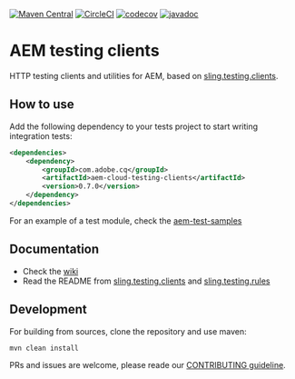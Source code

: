 [![Maven Central](https://maven-badges.herokuapp.com/maven-central/com.adobe.cq/aem-cloud-testing-clients/badge.svg)](https://maven-badges.herokuapp.com/maven-central/com.adobe.cq/aem-cloud-testing-clients)
[![CircleCI](https://circleci.com/gh/adobe/aem-testing-clients/tree/aem-cloud.svg?style=svg)](https://circleci.com/gh/adobe/aem-testing-clients/tree/aem-cloud)
[![codecov](https://img.shields.io/codecov/c/github/adobe/aem-testing-clients/aem-cloud.svg)](https://codecov.io/gh/adobe/aem-testing-clients/branch/aem-cloud)
[![javadoc](https://javadoc.io/badge2/com.adobe.cq/aem-cloud-testing-clients/javadoc.svg)](https://javadoc.io/doc/com.adobe.cq/aem-cloud-testing-clients)

# AEM testing clients
HTTP testing clients and utilities for AEM, based on [sling.testing.clients](https://github.com/apache/sling-org-apache-sling-testing-clients).

## How to use
Add the following dependency to your tests project to start writing integration tests:
```xml
<dependencies>
    <dependency>
        <groupId>com.adobe.cq</groupId>
        <artifactId>aem-cloud-testing-clients</artifactId>
        <version>0.7.0</version>
    </dependency>
</dependencies>


```

For an example of a test module, check the [aem-test-samples](https://github.com/adobe/aem-test-samples)

## Documentation
* Check the [wiki](https://github.com/adobe/aem-testing-clients/wiki)
* Read the README from [sling.testing.clients](https://github.com/apache/sling-org-apache-sling-testing-clients) and
[sling.testing.rules](https://github.com/apache/sling-org-apache-sling-testing-rules)

## Development
For building from sources, clone the repository and use maven:
```bash
mvn clean install
```

PRs and issues are welcome, please reade our [CONTRIBUTING guideline](CONTRIBUTING.md). 
